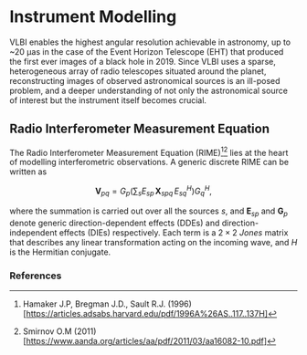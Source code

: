 # Instrument Modelling

VLBI enables the highest angular resolution achievable in astronomy, up to ~20 μas in the case of the Event Horizon Telescope (EHT) that produced the first ever images of a black hole in 2019. Since VLBI uses a sparse, heterogeneous array of radio telescopes situated around the planet, reconstructing images of observed astronomical sources is an ill-posed problem, and a deeper understanding of not only the astronomical source of interest but the instrument itself becomes crucial.

## Radio Interferometer Measurement Equation
The Radio Interferometer Measurement Equation (RIME)[^HBS][^OMS] lies at the heart of modelling interferometric observations. A generic discrete RIME can be written as

```math
\mathbf{V}_{pq} = G_p \left( \sum_{s} E_{sp}\, \mathbf{X}_{spq}\, E_{sq}^H \right) G_q^H,
```

where the summation is carried out over all the sources $s$, and $\boldsymbol{E}_{sp}$ and $\boldsymbol{G}_p$ denote generic direction-dependent effects (DDEs) and direction-independent effects (DIEs) respectively. Each term is a $2\times2$ *Jones* matrix that describes any linear transformation acting on the incoming wave, and $H$ is the Hermitian conjugate.

### References
[^HBS]: Hamaker J.P, Bregman J.D., Sault R.J. (1996) [https://articles.adsabs.harvard.edu/pdf/1996A%26AS..117..137H]  
[^OMS]: Smirnov O.M (2011) [https://www.aanda.org/articles/aa/pdf/2011/03/aa16082-10.pdf]
[^Comrade]: Tiede P. Comrade: Composable Modeling of Radio Emission [JOSS](https://joss.theoj.org/papers/10.21105/joss.04457)